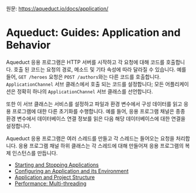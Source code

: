 원문: https://aqueduct.io/docs/application/

# Aqueduct: Guides: Application and Behavior

Aqueduct 응용 프로그램은 HTTP 서버를 시작하고 각 요청에 대해 코드를 호출합니다. 호출 된 코드는 요청의 경로, 메소드 및 기타 속성에 따라 달라질 수 있습니다. 예를 들어, `GET /heroes` 요청은 `POST /authors`와는 다른 코드를 호출합니다. `ApplicationChannel` 서브 클래스에서 호출 되는 코드를 설정합니다; 모든 어플리케이션은 정확히 하나의 `ApplicationChannel` 서브 클래스를 선언합니다.

또한 이 서브 클래스는 서비스를 설정하고 파일과 환경 변수에서 구성 데이터를 읽고 응용 프로그램에 대한 다른 초기화를 수행합니다. 예를 들어, 응용 프로그램 채널은 종종 환경 변수에서 데이터베이스 연결 정보를 읽은 다음 해당 데이터베이스에 대한 연결을 설정합니다.

Aqueduct 응용 프로그램은 여러 스레드를 만들고 각 스레드는 들어오는 요청을 처리합니다. 응용 프로그램 채널 하위 클래스는 각 스레드에 대해 만들어져 응용 프로그램의 복제 인스턴스를 만듭니다.

- [Starting and Stopping Applications](starting_and_stopping_an_application.md)
- [Configuring an Application and its Environment](configuraing_and_application_and_its_environment.md)
- [Application and Project Structure](application_and_project_structure.md)
- [Performance: Multi-threading](multi_threading_in_aqueduct.md)

